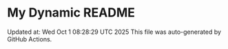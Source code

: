 # My Dynamic README
Updated at: Wed Oct  1 08:28:29 UTC 2025
This file was auto-generated by GitHub Actions.
